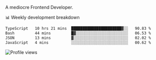 A mediocre Frontend Developer.

📊 Weekly development breakdown
<!--START_SECTION:waka-->

```txt
TypeScript   10 hrs 21 mins  ██████████████████████▓░░   90.83 %
Bash         44 mins         █▓░░░░░░░░░░░░░░░░░░░░░░░   06.53 %
JSON         13 mins         ▓░░░░░░░░░░░░░░░░░░░░░░░░   02.02 %
JavaScript   4 mins          ░░░░░░░░░░░░░░░░░░░░░░░░░   00.62 %
```

<!--END_SECTION:waka-->

<img src="https://gpvc.arturio.dev/iqbalfasri" alt="Profile views"/>
